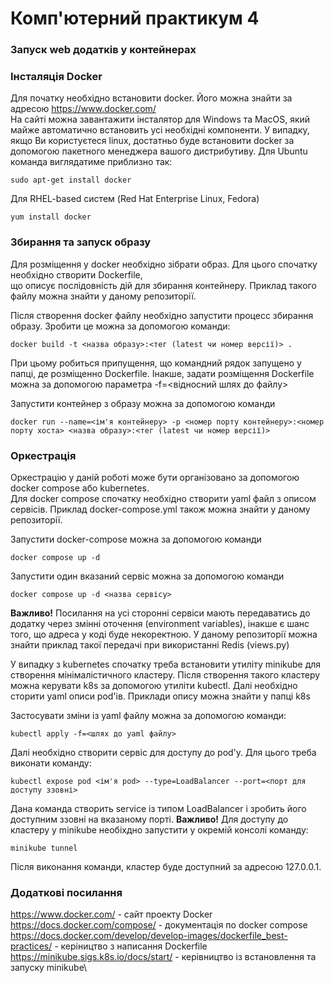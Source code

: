 # Комп'ютерний практикум 4

### Запуск web додатків у контейнерах

### Інсталяція Docker

Для початку необхідно встановити docker. Його можна знайти за адресою https://www.docker.com/ \
На сайті можна завантажити інсталятор для Windows та MacOS, який майже автоматично встановить усі необхідні
компоненти. У випадку, якщо Ви користуєтеся linux, достатньо буде встановити docker за допомогою
пакетного менеджера вашого дистрибутиву. Для Ubuntu команда виглядатиме приблизно так:

`sudo apt-get install docker`

Для RHEL-based систем (Red Hat Enterprise Linux, Fedora)

`yum install docker`

### Збирання та запуск образу

Для розміщення у docker необхідно зібрати образ. Для цього спочатку необхідно створити Dockerfile, \
що описує послідовність дій для збирання контейнеру. Приклад такого файлу можна знайти у даному репозиторії.

Після створення docker файлу необхідно запустити процесс збирання образу. Зробити це можна за допомогою команди:

`docker build -t <назва образу>:<тег (latest чи номер версії)> .`

При цьому робиться припущення, що командний рядок запущено у папці, де розміщенно Dockerfile. Інакше, задати розміщення
Dockerfile можна за допомогою параметра -f=<відносний шлях до файлу>

Запустити контейнер з образу можна за допомогою команди

`docker run --name=<ім'я контейнеру> -p <номер порту контейнеру>:<номер порту хоста> <назва образу>:<тег (latest чи номер версії)> `

### Оркестрація

Оркестрацію у даній роботі може бути організовано за допомогою docker compose або kubernetes.\
Для docker compose спочатку необхідно створити yaml файл з описом сервісів. Приклад docker-compose.yml також
можна знайти у даному репозиторії.

Запустити docker-compose можна за допомогою команди

`docker compose up -d`

Запустити один вказаний сервіс можна за допомогою команди

`docker compose up -d <назва сервісу>`

**Важливо!** Посилання на усі сторонні сервіси мають передаватись до додатку через змінні оточення (environment variables), інакше є шанс того, що адреса у коді
буде некоректною. У даному репозиторії можна знайти приклад такої передачі при використанні Redis (views.py)

У випадку з kubernetes спочатку треба встановити утиліту minikube для створення мінімалістичного кластеру. Після створення
такого кластеру можна керувати k8s за допомогою утиліти kubectl. Далі необхідно сторити yaml описи pod'ів. Приклади опису можна знайти у папці k8s

Застосувати зміни із yaml файлу можна за допомогою команди:

`kubectl apply -f=<шлях до yaml файлу>`

Далі необхідно створити сервіс для доступу до pod'y. Для цього треба виконати команду:

`kubectl expose pod <ім'я pod> --type=LoadBalancer --port=<порт для доступу ззовні>`

Дана команда створить service із типом LoadBalancer і зробить його доступним ззовні на вказаному порті. **Важливо!**
Для доступу до кластеру у minikube необіхдно запустити у окремій консолі команду:

`minikube tunnel`

Після виконання команди, кластер буде доступний за адресою 127.0.0.1.

### Додаткові посилання
https://www.docker.com/ - сайт проекту Docker\
https://docs.docker.com/compose/ - документація по docker compose\
https://docs.docker.com/develop/develop-images/dockerfile_best-practices/ - керіництво з написання Dockerfile\
https://minikube.sigs.k8s.io/docs/start/ - керівництво із встановлення та запуску minikube\
